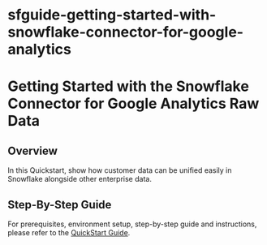 # sfguide-getting-started-with-snowflake-connector-for-google-analytics

# Getting Started with the Snowflake Connector for Google Analytics Raw Data

## Overview

In this Quickstart, show how customer data can be unified easily in Snowflake alongside other enterprise data.

## Step-By-Step Guide
For prerequisites, environment setup, step-by-step guide and instructions, please refer to the [QuickStart Guide]().